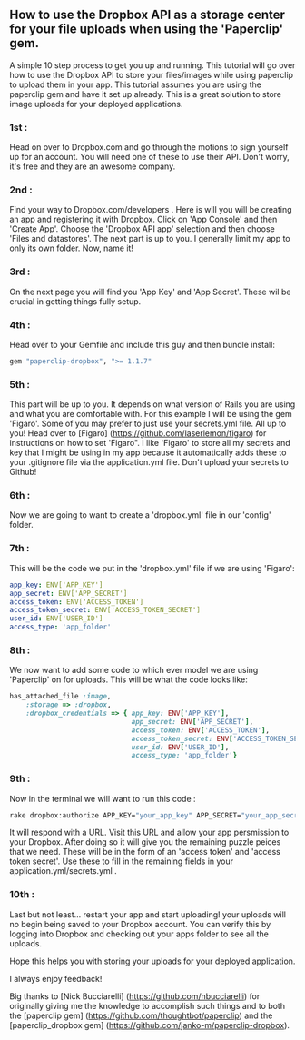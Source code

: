 ## How to use the Dropbox API as a storage center for your file uploads when using the 'Paperclip' gem.


A simple 10 step process to get you up and running. This tutorial will go over how to use the Dropbox API to store your files/images while using paperclip to upload them in your app. This tutorial assumes you are using the paperclip gem and have it set up already. This is a great solution to store image uploads for your deployed applications.

### 1st : 
Head on over to Dropbox.com and go through the motions to sign yourself up for an account. You will need one of these to use their API. Don't worry, it's free and they are an awesome company.

### 2nd : 
Find your way to Dropbox.com/developers . Here is will you will be creating an app and registering it with Dropbox. Click on 'App Console' and then 'Create App'. Choose the 'Dropbox API app' selection and then choose 'Files and datastores'. The next part is up to you. I generally limit my app to only its own folder. Now, name it!

### 3rd : 
On the next page you will find you 'App Key' and 'App Secret'. These wil be crucial in getting things fully setup.

### 4th : 
Head over to your Gemfile and include this guy and then bundle install:

```ruby
gem "paperclip-dropbox", ">= 1.1.7"
```

### 5th : 
This part will be up to you. It depends on what version of Rails you are using and what you are comfortable with. For this example I will be using the gem 'Figaro'. Some of you may prefer to just use your secrets.yml file. All up to you! Head over to [Figaro] (https://github.com/laserlemon/figaro) for instructions on how to set 'Figaro". I like 'Figaro' to store all my secrets and key that I might be using in my app because it automatically adds these to your .gitignore file via the application.yml file. Don't upload your secrets to Github!

### 6th : 
Now we are going to want to create a 'dropbox.yml' file in our 'config' folder.

### 7th : 
This will be the code we put in the 'dropbox.yml' file if we are using 'Figaro':

```yaml
app_key: ENV['APP_KEY']
app_secret: ENV['APP_SECRET']
access_token: ENV['ACCESS_TOKEN']
access_token_secret: ENV['ACCESS_TOKEN_SECRET']
user_id: ENV['USER_ID']
access_type: 'app_folder'
```

### 8th : 
We now want to add some code to which ever model we are using 'Paperclip' on for uploads. This will be what the code looks like:

```ruby
has_attached_file :image,
    :storage => :dropbox,
    :dropbox_credentials => { app_key: ENV['APP_KEY'],
                              app_secret: ENV['APP_SECRET'],
                              access_token: ENV['ACCESS_TOKEN'],
                              access_token_secret: ENV['ACCESS_TOKEN_SECRET'],
                              user_id: ENV['USER_ID'],
                              access_type: 'app_folder'}
```

### 9th : 
Now in the terminal we will want to run this code :

```sh
rake dropbox:authorize APP_KEY="your_app_key" APP_SECRET="your_app_secret" ACCESS_TYPE=app_folder
```

It will respond with a URL. Visit this URL and allow your app persmission to your Dropbox. After doing so it will give you the remaining puzzle peices that we need. These will be in the form of an 'access token' and 'access token secret'. Use these to fill in the remaining fields in your application.yml/secrets.yml .

### 10th : 
Last but not least... restart your app and start uploading! your uploads will no begin being saved to your Dropbox account. You can verify this by logging into Dropbox and checking out your apps folder to see all the uploads.

Hope this helps you with storing your uploads for your deployed application.

I always enjoy feedback!

Big thanks to [Nick Bucciarelli] (https://github.com/nbucciarelli) for originally giving me the knowledge to accomplish such things and to both the [paperclip gem] (https://github.com/thoughtbot/paperclip) and the [paperclip_dropbox gem] (https://github.com/janko-m/paperclip-dropbox).













